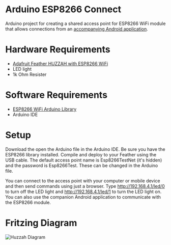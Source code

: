# Arduino ESP8266 Connect

Arduino project for creating a shared access point for ESP8266 WiFi module that allows connections from an [accompanying Android application](https://github.com/thanksmister/android-esp8266-connect).

# Hardware Requirements
- [Adafruit Feather HUZZAH with ESP8266 WiFi](https://www.adafruit.com/product/2821)
- LED light
- 1k Ohm Resister

# Software Requirements

- [ESP8266 WiFi Arduino Library](https://github.com/esp8266/Arduino/tree/master/doc/esp8266wifi)
- Arduino IDE

# Setup

Download the open the Arduino file in the Arduino IDE.  Be sure you have the ESP8266 library installed.  Compile and deploy to your Feather using the USB cable.  The default access point name is Esp8266TestNet (it's hidden) and the password is Esp8266Test.  These can be changed in the Arduino file.   

You can connect to the access point with your computer or mobile device and then send commands using just a browser. Type http://192.168.4.1/led/0 to turn off the LED light and http://192.168.4.1/led/1 to turn the LED light on.   You can also use the companion Android application to communicate with the ESP8266 module. 

# Fritzing Diagram

![Huzzah Diagram](https://github.com/thanksmister/arduino-ESP8266-connect/blob/master/Huzzah_bb.png)
